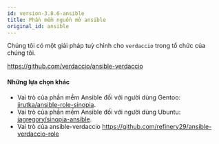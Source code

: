 ```yaml
---
id: version-3.8.6-ansible
title: Phần mềm nguồn mở ansible
original_id: ansible
---
```


Chúng tôi có một giải pháp tuỳ chỉnh cho `verdaccio` trong tổ chức của chúng tôi.

<https://github.com/verdaccio/ansible-verdaccio>

#### Những lựa chọn khác

* Vai trò của phần mềm Ansible đối với người dùng Gentoo: [jirutka/ansible-role-sinopia](https://github.com/jirutka/ansible-role-sinopia).
* Vai trò của phần mềm Ansible đối với người dùng Ubuntu: [jagregory/sinopia-ansible](https://github.com/jagregory/sinopia-ansible).
* Vai trò của ansible-verdaccio <https://github.com/refinery29/ansible-verdaccio-role>